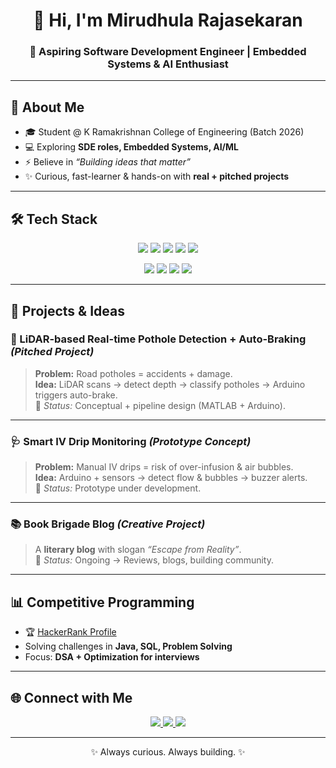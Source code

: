 <!-- Profile Header -->
<h1 align="center">👋 Hi, I'm Mirudhula Rajasekaran</h1>
<h3 align="center">🚀 Aspiring Software Development Engineer | Embedded Systems & AI Enthusiast</h3>

---

## 🌟 About Me  
- 🎓 Student @ K Ramakrishnan College of Engineering (Batch 2026)  
- 💻 Exploring **SDE roles, Embedded Systems, AI/ML**  
- ⚡ Believe in *“Building ideas that matter”*  
- ✨ Curious, fast-learner & hands-on with **real + pitched projects**  

---

## 🛠️ Tech Stack  

<p align="center">
  <!-- Languages -->
  <img src="https://img.shields.io/badge/Java-%23ED8B00.svg?style=for-the-badge&logo=java&logoColor=white"/>
  <img src="https://img.shields.io/badge/C++-00599C?style=for-the-badge&logo=c%2B%2B&logoColor=white"/>
  <img src="https://img.shields.io/badge/Python-3776AB?style=for-the-badge&logo=python&logoColor=white"/>
  <img src="https://img.shields.io/badge/C-00599C?style=for-the-badge&logo=c&logoColor=white"/>
  <img src="https://img.shields.io/badge/SQL-336791?style=for-the-badge&logo=postgresql&logoColor=white"/>
</p>

<p align="center">
  <!-- Tools -->
  <img src="https://img.shields.io/badge/MATLAB-orange?style=for-the-badge&logo=mathworks&logoColor=white"/>
  <img src="https://img.shields.io/badge/Arduino-00979D?style=for-the-badge&logo=arduino&logoColor=white"/>
  <img src="https://img.shields.io/badge/GitHub-100000?style=for-the-badge&logo=github&logoColor=white"/>
  <img src="https://img.shields.io/badge/WordPress-21759B?style=for-the-badge&logo=wordpress&logoColor=white"/>
</p>

---

## 🚀 Projects & Ideas  

### 🚗 LiDAR-based Real-time Pothole Detection + Auto-Braking *(Pitched Project)*  
> **Problem:** Road potholes = accidents + damage.  
> **Idea:** LiDAR scans → detect depth → classify potholes → Arduino triggers auto-brake.  
🔮 *Status:* Conceptual + pipeline design (MATLAB + Arduino).  

---

### 🩺 Smart IV Drip Monitoring *(Prototype Concept)*  
> **Problem:** Manual IV drips = risk of over-infusion & air bubbles.  
> **Idea:** Arduino + sensors → detect flow & bubbles → buzzer alerts.  
🔮 *Status:* Prototype under development.  

---

### 📚 Book Brigade Blog *(Creative Project)*  
> A **literary blog** with slogan *“Escape from Reality”*.  
🔮 *Status:* Ongoing → Reviews, blogs, building community.  

---

## 📊 Competitive Programming  
- 🏆 [HackerRank Profile](https://www.hackerrank.com/profile/mirudhularajase1)  
- Solving challenges in **Java, SQL, Problem Solving**  
- Focus: **DSA + Optimization for interviews**  

---

## 🌐 Connect with Me  

<p align="center">
  <a href="https://www.linkedin.com/in/mirudhula-rajasekaran-bb7b29257">
    <img src="https://img.shields.io/badge/LinkedIn-%230A66C2.svg?style=for-the-badge&logo=linkedin&logoColor=white"/>
  </a>
  <a href="https://github.com/MirudhulaRajasekaran">
    <img src="https://img.shields.io/badge/GitHub-%23181717.svg?style=for-the-badge&logo=github&logoColor=white"/>
  </a>
  <a href="mailto:mirudhularajasekaran@gmail.com">
    <img src="https://img.shields.io/badge/Email-D14836.svg?style=for-the-badge&logo=gmail&logoColor=white"/>
  </a>
</p>

---

<p align="center">✨ Always curious. Always building. ✨</p>

